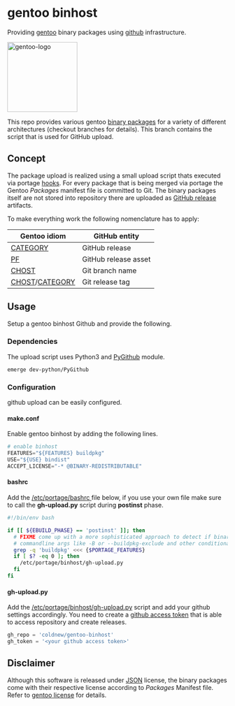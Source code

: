 # gentoo binhost

Providing [gentoo](https://gentoo.org/) binary packages using [github](https://github.com/) infrastructure.

<div style="display: inline"><img src="https://raw.githubusercontent.com/wiki/spreequalle/gentoo-binhost/images/gentoo-logo.png" alt="gentoo-logo" width="160" /></div>

This repo provides various gentoo [binary packages](https://wiki.gentoo.org/wiki/Binary_package_guide) for a variety of different architectures (checkout branches for details). This branch contains the script that is used for GitHub upload.

## Concept

The package upload is realized using a small upload script thats executed via portage [hooks](https://wiki.gentoo.org/wiki//etc/portage/bashrc). For every package that is being merged via portage the Gentoo *Packages* manifest file is committed to Git. The binary packages itself are not stored into repository there are uploaded as [GitHub release](https://developer.github.com/v3/repos/releases) artifacts.

To make everything work the following nomenclature has to apply:

Gentoo idiom|GitHub entity
------------|-------------
[CATEGORY](https://wiki.gentoo.org/wiki//etc/portage/categories)|GitHub release
[PF](https://devmanual.gentoo.org/ebuild-writing/variables/)|GitHub release asset
[CHOST](https://wiki.gentoo.org/wiki/CHOST)|Git branch name
[CHOST](https://wiki.gentoo.org/wiki/CHOST)/[CATEGORY](https://wiki.gentoo.org/wiki//etc/portage/categories)|Git release tag

## Usage

Setup a gentoo binhost Github and provide the following.

### Dependencies

The upload script uses Python3 and [PyGithub](https://github.com/PyGithub/PyGithub) module.

```shell
emerge dev-python/PyGithub
```

### Configuration

github upload can be easily configured.

#### make.conf

Enable gentoo binhost by adding the following lines.
```python
# enable binhost
FEATURES="${FEATURES} buildpkg"
USE="${USE} bindist"
ACCEPT_LICENSE="-* @BINARY-REDISTRIBUTABLE"
```

#### bashrc

Add the [/etc/portage/bashrc ](https://wiki.gentoo.org/wiki//etc/portage/bashrc) file below, if you use your own file make sure to call the **gh-upload.py** script during **postinst** phase.

```bash
#!/bin/env bash

if [[ ${EBUILD_PHASE} == 'postinst' ]]; then
  # FIXME come up with a more sophisticated approach to detect if binary package build is actually requested
  # commandline args like -B or --buildpkg-exclude and other conditionals are not supported right now.
  grep -q 'buildpkg' <<< {$PORTAGE_FEATURES}
  if [ $? -eq 0 ]; then
    /etc/portage/binhost/gh-upload.py
  fi
fi
```

#### gh-upload.py

Add the [/etc/portage/binhost/gh-upload.py](/etc/portage/binhost/gh-upload.py) script and add your github settings accordingly.
You need to create a [github access token](https://help.github.com/en/articles/creating-a-personal-access-token-for-the-command-line) that is able to access repository and create releases.

```python
gh_repo = 'coldnew/gentoo-binhost'
gh_token = '<your github access token>'
```

## Disclaimer

Although this software is released under [JSON](/LICENSE) license, the binary packages come with their respective license according to *Packages* Manifest file. Refer to [gentoo license](https://devmanual.gentoo.org/general-concepts/licenses/index.html) for details.

